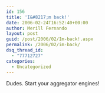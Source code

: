 ```yaml
---
id: 156
title: 'I&#8217;m back!'
date: 2006-02-24T16:52:40+00:00
author: Merill Fernando
layout: post
guid: /post/2006/02/Im-back!.aspx
permalink: /2006/02/im-back/
dsq_thread_id:
  - "77712727"
categories:
  - Uncategorized
---
```

Dudes. Start your aggregator engines!